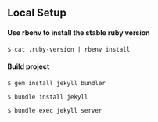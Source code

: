 ## Local Setup


#### Use rbenv to install the stable ruby version
```
$ cat .ruby-version | rbenv install

```

#### Build project

```
$ gem install jekyll bundler

$ bundle install jekyll

$ bundle exec jekyll server
```


